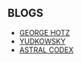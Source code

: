 ## BLOGS

- [GEORGE HOTZ](https://geohot.github.io/blog/)
- [YUDKOWSKY](https://www.lesswrong.com/)
- [ASTRAL CODEX](https://astralcodexten.substack.com/)
